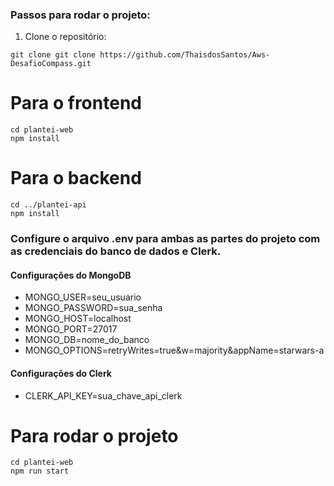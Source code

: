 ### Passos para rodar o projeto:

1. Clone o repositório:

```
git clone git clone https://github.com/ThaisdosSantos/Aws-DesafioCompass.git

```
# Para o frontend
```
cd plantei-web
npm install
```

# Para o backend
```
cd ../plantei-api
npm install
```

### Configure o arquivo .env para ambas as partes do projeto com as credenciais do banco de dados e Clerk.

#### Configurações do MongoDB
- MONGO_USER=seu_usuario
- MONGO_PASSWORD=sua_senha
- MONGO_HOST=localhost
- MONGO_PORT=27017
- MONGO_DB=nome_do_banco
- MONGO_OPTIONS=retryWrites=true&w=majority&appName=starwars-a

#### Configurações do Clerk
- CLERK_API_KEY=sua_chave_api_clerk
# Para rodar o projeto
```
cd plantei-web
npm run start
```

